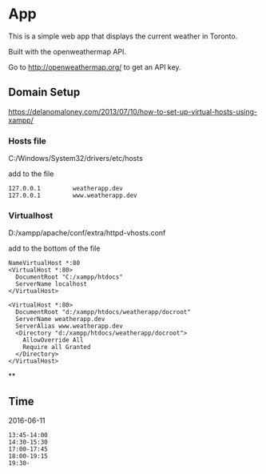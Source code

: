 # App

This is a simple web app that displays the current weather in Toronto. 

Built with the openweathermap API.

Go to http://openweathermap.org/ to get an API key.

## Domain Setup

https://delanomaloney.com/2013/07/10/how-to-set-up-virtual-hosts-using-xampp/

### Hosts file

C:/Windows/System32/drivers/etc/hosts

add to the file

    127.0.0.1         weatherapp.dev
    127.0.0.1         www.weatherapp.dev

### Virtualhost

D:/xampp/apache/conf/extra/httpd-vhosts.conf

add to the bottom of the file

    NameVirtualHost *:80
    <VirtualHost *:80>
      DocumentRoot "C:/xampp/htdocs"
      ServerName localhost
    </VirtualHost>

    <VirtualHost *:80>
      DocumentRoot "d:/xampp/htdocs/weatherapp/docroot"
      ServerName weatherapp.dev
      ServerAlias www.weatherapp.dev
      <Directory "d:/xampp/htdocs/weatherapp/docroot">
        AllowOverride All
        Require all Granted
      </Directory>
    </VirtualHost>


**

## Time

2016-06-11

    13:45-14:00
    14:30-15:30
    17:00-17:45
    18:00-19:15
    19:30-
